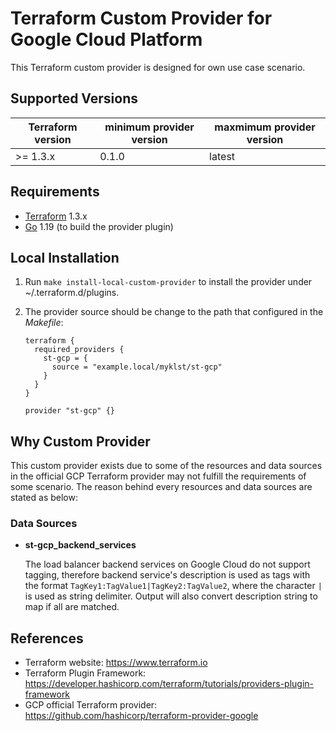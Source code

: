Terraform Custom Provider for Google Cloud Platform
===================================================

This Terraform custom provider is designed for own use case scenario.

Supported Versions
------------------

| Terraform version | minimum provider version |maxmimum provider version
| ---- | ---- | ----|
| >= 1.3.x	| 0.1.0	| latest |

Requirements
------------

-	[Terraform](https://www.terraform.io/downloads.html) 1.3.x
-	[Go](https://golang.org/doc/install) 1.19 (to build the provider plugin)

Local Installation
------------------

1. Run `make install-local-custom-provider` to install the provider under ~/.terraform.d/plugins.

2. The provider source should be change to the path that configured in the *Makefile*:

    ```
    terraform {
      required_providers {
        st-gcp = {
          source = "example.local/myklst/st-gcp"
        }
      }
    }

    provider "st-gcp" {}
    ```

Why Custom Provider
-------------------

This custom provider exists due to some of the resources and data sources in the
official GCP Terraform provider may not fulfill the requirements of some scenario.
The reason behind every resources and data sources are stated as below:

### Data Sources

- **st-gcp_backend_services**

  The load balancer backend services on Google Cloud do not support tagging, therefore
  backend service's description is used as tags with the format
  `TagKey1:TagValue1|TagKey2:TagValue2`, where the character `|` is used as string
  delimiter. Output will also convert description string to map if all are matched.


References
----------

- Terraform website: https://www.terraform.io
- Terraform Plugin Framework: https://developer.hashicorp.com/terraform/tutorials/providers-plugin-framework
- GCP official Terraform provider: https://github.com/hashicorp/terraform-provider-google
